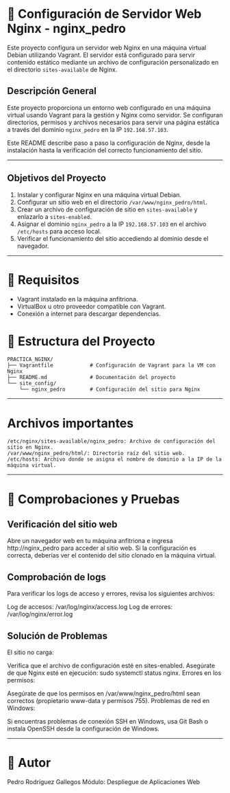 # 📘 Configuración de Servidor Web Nginx - nginx_pedro

Este proyecto configura un servidor web Nginx en una máquina virtual Debian utilizando Vagrant. El servidor está configurado para servir contenido estático mediante un archivo de configuración personalizado en el directorio `sites-available` de Nginx.

## Descripción General

Este proyecto proporciona un entorno web configurado en una máquina virtual usando Vagrant para la gestión y Nginx como servidor. Se configuran directorios, permisos y archivos necesarios para servir una página estática a través del dominio `nginx_pedro` en la IP `192.168.57.103`.

Este README describe paso a paso la configuración de Nginx, desde la instalación hasta la verificación del correcto funcionamiento del sitio.

---

## Objetivos del Proyecto

1. Instalar y configurar Nginx en una máquina virtual Debian.
2. Configurar un sitio web en el directorio `/var/www/nginx_pedro/html`.
3. Crear un archivo de configuración de sitio en `sites-available` y enlazarlo a `sites-enabled`.
4. Asignar el dominio `nginx_pedro` a la IP `192.168.57.103` en el archivo `/etc/hosts` para acceso local.
5. Verificar el funcionamiento del sitio accediendo al dominio desde el navegador.

---

# 📝 Requisitos

- Vagrant instalado en la máquina anfitriona.
- VirtualBox u otro proveedor compatible con Vagrant.
- Conexión a internet para descargar dependencias.

# 📂 Estructura del Proyecto

```plaintext
PRACTICA_NGINX/
├── Vagrantfile            # Configuración de Vagrant para la VM con Nginx
├── README.md              # Documentación del proyecto
└── site_config/
    └── nginx_pedro        # Configuración del sitio para Nginx
```

---

# Archivos importantes

```
/etc/nginx/sites-available/nginx_pedro: Archivo de configuración del sitio en Nginx.
/var/www/nginx_pedro/html/: Directorio raíz del sitio web.
/etc/hosts: Archivo donde se asigna el nombre de dominio a la IP de la máquina virtual.
```

---

# 📝 Comprobaciones y Pruebas

## Verificación del sitio web

Abre un navegador web en tu máquina anfitriona e ingresa http://nginx_pedro para acceder al sitio web.
Si la configuración es correcta, deberías ver el contenido del sitio clonado en la máquina virtual.

## Comprobación de logs

Para verificar los logs de acceso y errores, revisa los siguientes archivos:

Log de accesos: /var/log/nginx/access.log
Log de errores: /var/log/nginx/error.log

## Solución de Problemas

El sitio no carga:

Verifica que el archivo de configuración esté en sites-enabled.
Asegúrate de que Nginx esté en ejecución: sudo systemctl status nginx.
Errores en los permisos:

Asegúrate de que los permisos en /var/www/nginx_pedro/html sean correctos (propietario www-data y permisos 755).
Problemas de red en Windows:

Si encuentras problemas de conexión SSH en Windows, usa Git Bash o instala OpenSSH desde la configuración de Windows.

---

# 👤 Autor

Pedro Rodríguez Gallegos
Módulo: Despliegue de Aplicaciones Web
